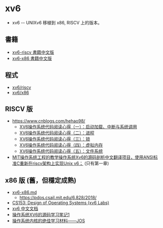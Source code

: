 # xv6

* xv6 -- UNIXv6 移植到 x86, RISCV 上的版本。

## 書籍

* [xv6-riscv 書籍中文版](../project/xv6/riscv/cbook/README.md)
* [xv6-x86 書籍中文版](../project/xv6/x86/cbook/README.md)

## 程式

* [xv6/riscv](riscv)
* [xv6/x86](x86)

## RISCV 版

* https://www.cnblogs.com/hehao98/
    * [XV6操作系统代码阅读心得（一）：启动加载、中断与系统调用](https://www.cnblogs.com/hehao98/p/10603037.html)
    * [XV6操作系统代码阅读心得（二）：进程](https://www.cnblogs.com/hehao98/p/10603045.html)
    * [XV6操作系统代码阅读心得（三）：锁](https://www.cnblogs.com/hehao98/p/10678493.html)
    * [XV6操作系统代码阅读心得（四）：虚拟内存](https://www.cnblogs.com/hehao98/p/10683588.html)
    * [XV6操作系统代码阅读心得（五）：文件系统](https://www.cnblogs.com/hehao98/p/10953777.html)
* [MIT操作系统工程的教学操作系统Xv6的源码剖析中文翻译项目，使用ANSI标准C重新在riscv架构上实现Unix v6；](https://github.com/deyuhua/xv6-book-chinese) (只有第一章)


## x86 版 (舊，但穩定成熟)

* [xv6-x86.md](doc/xv6-x86.md)
    * https://pdos.csail.mit.edu/6.828/2018/
* [CS153: Design of Operating Systems (xv6 Labs)](https://www.cs.ucr.edu/~csong/cs153/19f/index.html)
* [xv6 中文文档](https://www.bookstack.cn/read/xv6-chinese/README.md)
* [操作系统XV6的源码学习笔记1](https://www.jianshu.com/p/db88ea840e66)
* [操作系统内核的绝佳学习材料——JOS](https://blog.csdn.net/dc_726/article/details/51738168)
